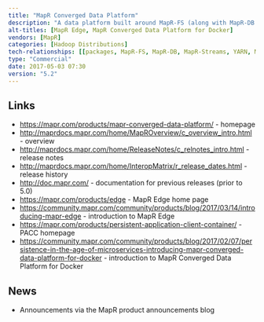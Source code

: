 ```yaml
---
title: "MapR Converged Data Platform"
description: "A data platform built around MapR-FS (along with MapR-DB and MapR-Streams) that provides Hadoop compatibility (via YARN and the MapR-FS HDFS compatible API) and is bundled with a package of Hadoop projects via the MapR Ecosystem Pack.  Comes with an installer (MapR Installer) and a web based user interface for management (MapR Control System).  Available as a single node version (for development and testing), as MapR Edge (a small footprint edition that can run on low power and embedded hardware close to data sources to perform initial data filtering and processing before forwarding data on to a central cluster via MapR replication), and as MapR Converged Data Platform for Docker (a marketing name for using the Converged Data Platform as persistent storage for docker containers, which is supported by the availability of PACC, the Persistent Application Client Container, a docker image containing the client libraries required for connecting to a MapR Converged Data Platform). Distributed as a free community edition (which excludes some enterprise features such as snapshots, high availability, disaster recovery and replication), and as a number of commercial editions. First released as MapR v1.0 in 2010"
alt-titles: [MapR Edge, MapR Converged Data Platform for Docker]
vendors: [MapR]
categories: [Hadoop Distributions]
tech-relationships: [[packages, MapR-FS, MapR-DB, MapR-Streams, YARN, MapReduce, MapR Ecosystem Pack, ZooKeeper]]
type: "Commercial"
date: 2017-05-03 07:30
version: "5.2"
---
```

## Links

* <https://mapr.com/products/mapr-converged-data-platform/> - homepage
* <http://maprdocs.mapr.com/home/MapROverview/c_overview_intro.html> - overview
* <http://maprdocs.mapr.com/home/ReleaseNotes/c_relnotes_intro.html> - release notes
* <http://maprdocs.mapr.com/home/InteropMatrix/r_release_dates.html> - release history
* <http://doc.mapr.com/> - documentation for previous releases (prior to 5.0)
* <https://mapr.com/products/edge> - MapR Edge home page
* <https://community.mapr.com/community/products/blog/2017/03/14/introducing-mapr-edge> - introduction to MapR Edge
* <https://mapr.com/products/persistent-application-client-container/> - PACC homepage
* <https://community.mapr.com/community/products/blog/2017/02/07/persistence-in-the-age-of-microservices-introducing-mapr-converged-data-platform-for-docker> - introduction to MapR Converged Data Platform for Docker

## News

* Announcements via the MapR product announcements blog